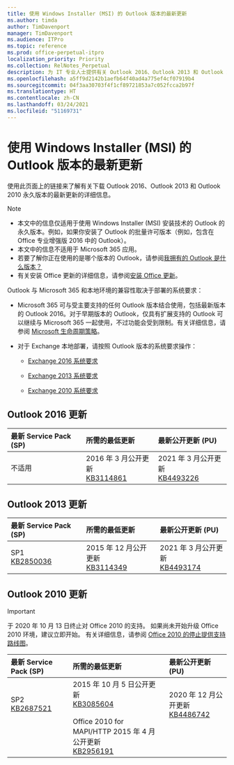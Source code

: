 ```yaml
---
title: 使用 Windows Installer (MSI) 的 Outlook 版本的最新更新
ms.author: timda
author: TimDavenport
manager: TimDavenport
ms.audience: ITPro
ms.topic: reference
ms.prod: office-perpetual-itpro
localization_priority: Priority
ms.collection: RelNotes_Perpetual
description: 为 IT 专业人士提供有关 Outlook 2016、Outlook 2013 和 Outlook 2010 永久版本的最新更新信息的链接
ms.openlocfilehash: a5ff9d2142b1aefb64f40ad4a775ef4cf07919b4
ms.sourcegitcommit: 04f3aa30703f4f1cf89721853a7c052fcca2b97f
ms.translationtype: HT
ms.contentlocale: zh-CN
ms.lasthandoff: 03/24/2021
ms.locfileid: "51169731"
---
```

# <a name="latest-updates-for-versions-of-outlook-that-use-windows-installer-msi"></a>使用 Windows Installer (MSI) 的 Outlook 版本的最新更新

使用此页面上的链接来了解有关下载 Outlook 2016、Outlook 2013 和 Outlook 2010 永久版本的最新更新的详细信息。
  
> [!NOTE]
> - 本文中的信息仅适用于使用 Windows Installer (MSI) 安装技术的 Outlook 的永久版本。例如，如果你安装了 Outlook 的批量许可版本（例如，包含在 Office 专业增强版 2016 中的 Outlook）。
> - 本文中的信息不适用于 Microsoft 365 应用。
> - 若要了解你正在使用的是哪个版本的 Outlook，请参阅[我拥有的 Outlook 是什么版本？](https://support.office.com/article/b3a9568c-edb5-42b9-9825-d48d82b2257c)
> - 有关安装 Office 更新的详细信息，请参阅[安装 Office 更新](https://support.office.com/article/2ab296f3-7f03-43a2-8e50-46de917611c5)。 
  
Outlook 与 Microsoft 365 和本地环境的兼容性取决于部署的系统要求：
  
- Microsoft 365 可与受主要支持的任何 Outlook 版本结合使用，包括最新版本的 Outlook 2016。对于早期版本的 Outlook，仅具有扩展支持的 Outlook 可以继续与 Microsoft 365 一起使用，不过功能会受到限制。有关详细信息，请参阅 [Microsoft 生命周期策略](https://support.microsoft.com/lifecycle)。
    
- 对于 Exchange 本地部署，请按照 Outlook 版本的系统要求操作：
    
  - [Exchange 2016 系统要求](/Exchange/plan-and-deploy/system-requirements)
    
  - [Exchange 2013 系统要求](/exchange/exchange-2013-system-requirements-exchange-2013-help)
    
  - [Exchange 2010 系统要求](/previous-versions/office/exchange-server-2010/aa996719(v=exchg.141))

   
## <a name="outlook-2016-updates"></a>Outlook 2016 更新

|**最新 Service Pack (SP)**|**所需的最低更新**|**最新公开更新 (PU)**|
|:-----|:-----|:-----|
|不适用  <br/> |2016 年 3 月公开更新 <br/>[KB3114861](https://support.microsoft.com/help/3114861) <br/> |2021 年 3 月公开更新 <br/>[KB4493226](https://support.microsoft.com/help/4493226) 

## <a name="outlook-2013-updates"></a>Outlook 2013 更新

|**最新 Service Pack (SP)**|**所需的最低更新**|**最新公开更新 (PU)**|
|:-----|:-----|:-----|
|SP1  <br/>[KB2850036](https://go.microsoft.com/fwlink/p/?LinkId=512538) <br/> |2015 年 12 月公开更新 <br/>[KB3114349](https://support.microsoft.com/kb/3114349) <br/> |2021 年 3 月公开更新 <br/>[KB4493174 ](https://support.microsoft.com/help/4493174 )  |
   
## <a name="outlook-2010-updates"></a>Outlook 2010 更新
> [!IMPORTANT]
> 于 2020 年 10 月 13 日终止对 Office 2010 的支持。 如果尚未开始升级 Office 2010 环境，建议立即开始。 有关详细信息，请参阅 [Office 2010 的停止提供支持路线图](/DeployOffice/office-2010-end-support-roadmap)。

|**最新 Service Pack (SP)**|**所需的最低更新**|**最新公开更新 (PU)**|
|:-----|:-----|:-----|
|SP2 <br/>[KB2687521](https://go.microsoft.com/fwlink/p/?LinkId=512542) <br><br><br><br/> |2015 年 10 月 5 日公开更新 <br/> [KB3085604](https://support.microsoft.com/kb/3085604) <br/><br/>  Office 2010 for MAPI/HTTP 2015 年 4 月公开更新 <br/> [KB2956191](https://support.microsoft.com/help/2956191/april-14-2015-update-for-office-2010-kb2956191) <br/> |2020 年 12 月公开更新 <br/>[KB4486742](https://support.microsoft.com/help/4486742) <br><br><br><br/>|
